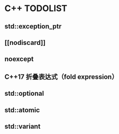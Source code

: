 # C++ TODOLIST

## std::exception_ptr

## \[\[nodiscard]]

## noexcept

## C++17 折叠表达式（fold expression）

## std::optional

## std::atomic

## std::variant
